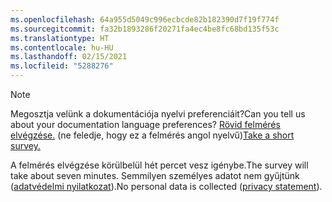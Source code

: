 ```yaml
---
ms.openlocfilehash: 64a955d5049c996ecbcde82b182390d7f19f774f
ms.sourcegitcommit: fa32b1893286f20271fa4ec4be8fc68bd135f53c
ms.translationtype: HT
ms.contentlocale: hu-HU
ms.lasthandoff: 02/15/2021
ms.locfileid: "5288276"
---
```

> [!NOTE]
><span data-ttu-id="7c485-101">Megosztja velünk a dokumentációja nyelvi preferenciáit?</span><span class="sxs-lookup"><span data-stu-id="7c485-101">Can you tell us about your documentation language preferences?</span></span> <span data-ttu-id="7c485-102">[Rövid felmérés elvégzése.](https://aka.ms/BAG_Docs_Language_Survey) (ne feledje, hogy ez a felmérés angol nyelvű)</span><span class="sxs-lookup"><span data-stu-id="7c485-102">[Take a short survey.](https://aka.ms/BAG_Docs_Language_Survey)</span></span>
>
><span data-ttu-id="7c485-103">A felmérés elvégzése körülbelül hét percet vesz igénybe.</span><span class="sxs-lookup"><span data-stu-id="7c485-103">The survey will take about seven minutes.</span></span> <span data-ttu-id="7c485-104">Semmilyen személyes adatot nem gyűjtünk ([adatvédelmi nyilatkozat](https://go.microsoft.com/fwlink/?LinkId=521839)).</span><span class="sxs-lookup"><span data-stu-id="7c485-104">No personal data is collected ([privacy statement](https://go.microsoft.com/fwlink/?LinkId=521839)).</span></span>
